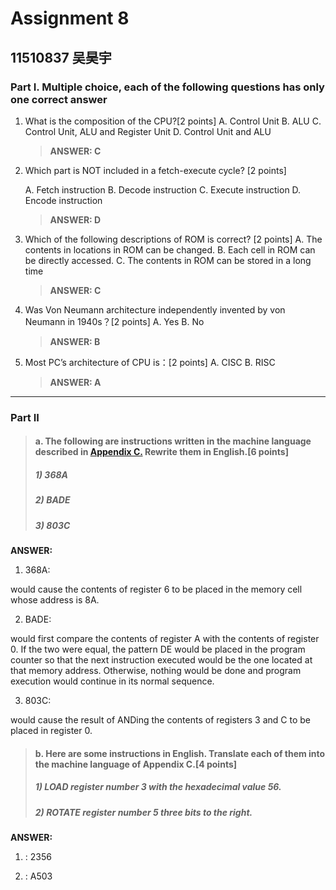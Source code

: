 # Assignment 8

## 11510837 吴昊宇

### Part I. Multiple choice, each of the following questions has only one correct answer

1. What is the composition of the CPU?[2 points]
   A. Control Unit
   B. ALU
   C. Control Unit, ALU and Register Unit
   D. Control Unit and ALU

   > **ANSWER: C**

2. Which part is NOT included in a fetch-execute cycle? [2 points]

   A. Fetch instruction
   B. Decode instruction
   C. Execute instruction
   D. Encode instruction

   > **ANSWER: D**

3. Which of the following descriptions of ROM is correct? [2 points]
   A. The contents in locations in ROM can be changed.
   B. Each cell in ROM can be directly accessed.
   C. The contents in ROM can be stored in a long time

   > **ANSWER: C**

4. Was Von Neumann architecture independently invented by von Neumann in 1940s？[2 points]
   A. Yes
   B. No

   > **ANSWER: B**

5. Most PC’s architecture of CPU is：[2 points]
   A. CISC
   B. RISC 

   > **ANSWER: A**

-------------------------------------------------------------------

### Part II

> #### a. The following are instructions written in the machine language described in [Appendix C.](https://github.com/ritianhh/SUSTech-Introduction-to-Computer-Science-A/blob/master/Assignment%208/image/Appendix%20C.png) Rewrite them in English.[6 points]
>
> ##### 1) 368A
>
> ##### 2) BADE
>
> ##### 3) 803C

**ANSWER:**

1) 368A:  

 would cause the contents of register 6 to be placed in the memory cell whose address is 8A.

2) BADE:  

would first compare the contents of register A with the contents of register 0. If the two were equal, the pattern DE would be placed in the program counter so that the next  instruction executed would be the one located at that memory address. Otherwise, nothing would be done and program execution would continue in its normal sequence.

3) 803C:

 would cause the result of ANDing the contents of registers 3 and C to be placed in register 0.

> #### b. Here are some instructions in English. Translate each of them into the machine language of Appendix C.[4 points]
>
> ##### 1) LOAD register number 3 with the hexadecimal value 56.
>
> ##### 2) ROTATE register number 5 three bits to the right.

**ANSWER:**

1) : 2356

2) : A503

